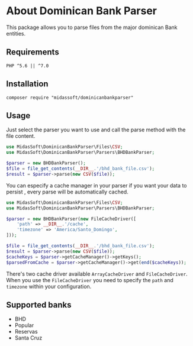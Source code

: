 # About Dominican Bank Parser

This package allows you to parse files from the major dominican Bank entities.

## Requirements

```
PHP ^5.6 || ^7.0
```

## Installation

```
composer require "midassoft/dominicanbankparser"
```

## Usage

Just select the parser you want to use and call the parse method with the file content.

```php
use MidasSoft\DominicanBankParser\Files\CSV;
use MidasSoft\DominicanBankParser\Parsers\BHDBankParser;

$parser = new BHDBankParser();
$file = file_get_contents(__DIR__.'/bhd_bank_file.csv');
$result = $parser->parse(new CSV($file));
```

You can especify a cache manager in your parser if you want your data to persist , every parse will be automatically cached.

```php
use MidasSoft\DominicanBankParser\Files\CSV;
use MidasSoft\DominicanBankParser\Parsers\BHDBankParser;

$parser = new BHDBankParser(new FileCacheDriver([
    'path' => __DIR__.'/cache',
    'timezone' => 'America/Santo_Domingo',
]));

$file = file_get_contents(__DIR__.'/bhd_bank_file.csv');
$result = $parser->parse(new CSV($file));
$cacheKeys = $parser->getCacheManager()->getKeys();
$parsedFromCache = $parser->getCacheManager()->get(end($cacheKeys));
```

There's two cache driver available `ArrayCacheDriver` and `FileCacheDriver`. When you use the `FileCacheDriver` you need to specify the `path` and `timezone` within your configuration.

## Supported banks

- BHD
- Popular
- Reservas
- Santa Cruz
